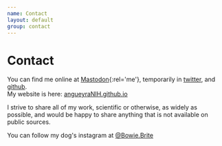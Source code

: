 ```yaml
---
name: Contact
layout: default
group: contact
---
```


<h1 class="page-header text-center"> Contact </h1>

You can find me online at [Mastodon](https://qoto.org/@juanonyme){:rel='me'}, temporarily in [twitter](http://twitter.com/juanonyme), and [github](http://github.com/angueyraNIH).  
My website is here: [angueyraNIH.github.io](http://angueyraNIH.github.io)

I strive to share all of my work, scientific or otherwise, as widely as possible, and would be happy to share anything that is not available on public sources.

You can follow my dog's instagram at [@Bowie.Brite](https://instagram.com/bowie.brite)
